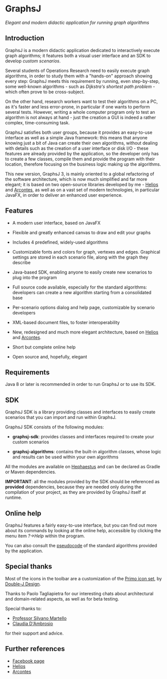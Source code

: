 # GraphsJ

*Elegant and modern didactic application for running graph algorithms*


## Introduction

GraphsJ is a modern didactic application dedicated to interactively execute graph algorithms; it features both a visual user interface and an SDK to develop *custom scenarios*.

Several students of Operations Research need to easily execute graph algorithms, in order to study them with a "hands-on" approach showing every step: GraphsJ meets this requirement by running, even step-by-step, some well-known algorithms - such as *Dijkstra's shortest path problem* - which often prove to be cross-subject.

On the other hand, research workers want to test their algorithms on a PC, as it's faster and less error-prone, in particular if one wants to perform several tests. However, writing a whole computer program only to test an algorithm is not always at hand - just the creation a GUI is indeed a rather complex, time-consuming task.

GraphsJ satisfies both user groups, because it provides an easy-to-use interface as well as a simple Java framework: this means that anyone knowing just a bit of Java can create their own algorithms, without dealing with details such as the creation of a user interface or disk I/O - these features are already provided by the application, so the developer only has to create a few classes, compile them and provide the program with their location, therefore focusing on the business logic making up the algorithms.

This new version, GraphsJ 3, is mainly oriented to a global refactoring of the software architecture, which is now much simplified and far more elegant; it is based on two open-source libraries developed by me - [Helios](https://github.com/giancosta86/Helios-core) and [Arcontes](https://github.com/giancosta86/Arcontes-core), as well as on a vast set of modern technologies, in particular JavaFX, in order to deliver an enhanced user experience.


## Features

* A modern user interface, based on JavaFX

* Flexible and greatly enhanced canvas to draw and edit your graphs

* Includes 4 predefined, widely-used algorithms

* Customizable fonts and colors for graph, vertexes and edges. Graphical settings are stored in each scenario file, along with the graph they describe

* Java-based SDK, enabling anyone to easily create new scenarios to plug into the program

* Full source code available, especially for the standard algorithms: developers can create a new algorithm starting from a consolidated base

* Per-scenario options dialog and help page, customizable by scenario developers

* XML-based document files, to foster interoperability

* New, redesigned and much more elegant architecture, based on [Helios](https://github.com/giancosta86/Helios-core) and [Arcontes](https://github.com/giancosta86/Arcontes-core).

* Short but complete online help

* Open source and, hopefully, elegant


## Requirements

Java 8 or later is recommended in order to run GraphsJ or to use its SDK. 


## SDK

GraphsJ SDK is a library providing classes and interfaces to easily create scenarios that you can import and run within GraphsJ.

GraphsJ SDK consists of the following modules: 


* **graphsj-sdk**: provides classes and interfaces required to create your custom scenarios

* **graphsj-algorithms**: contains the built-in algorithm classes, whose logic and results can be used within your own algorithms


All the modules are available on [Hephaestus](https://bintray.com/giancosta86/Hephaestus) and can be declared as Gradle or Maven dependencies.

**IMPORTANT**: all the modules provided by the SDK should be referenced as **provided** dependencies, because they are needed only during the compilation of your project, as they are provided by GraphsJ itself at runtime. 


## Online help

GraphsJ features a fairly easy-to-use interface, but you can find out more about its commands by looking at the online help, accessible by clicking the menu item *?->Help* within the program.

You can also consult the [pseudocode](https://github.com/giancosta86/GraphsJ/blob/master/pseudocode.pdf) of the standard algorithms provided by the application.



## Special thanks

Most of the icons in the toolbar are a customization of the [Primo icon set](https://www.iconfinder.com/iconsets/Primo_Icons), by [Double-J Design](http://www.doublejdesign.co.uk/).

Thanks to Paolo Tagliapietra for our interesting chats about architectural and domain-related aspects, as well as for beta testing.


Special thanks to:

* [Professor Silvano Martello](http://www.or.deis.unibo.it/staff_pages/martello/cvitae.html)
* [Claudia D'Ambrosio](http://www.or.deis.unibo.it/staff_pages/dambrosio/cv_claudia_english.htm)

for their support and advice.


## Further references

* [Facebook page](https://www.facebook.com/graphsj)
* [Helios](https://github.com/giancosta86/Helios-core)
* [Arcontes](https://github.com/giancosta86/Helios-core)
